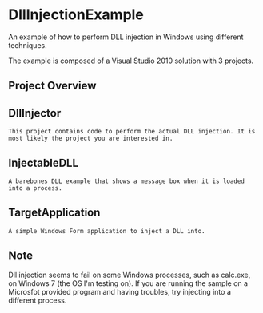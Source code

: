 DllInjectionExample
===================

An example of how to perform DLL injection in Windows using different techniques.

The example is composed of a Visual Studio 2010 solution with 3 projects.

Project Overview
----------------
## DllInjector
	This project contains code to perform the actual DLL injection. It is most likely the project you are interested in.

## InjectableDLL
	A barebones DLL example that shows a message box when it is loaded into a process.

## TargetApplication
	A simple Windows Form application to inject a DLL into.

Note
----
Dll injection seems to fail on some Windows processes, such as calc.exe, on Windows 7 (the OS I'm testing on).
If you are running the sample on a Microsfot provided program and having troubles, try injecting into a different
process.
